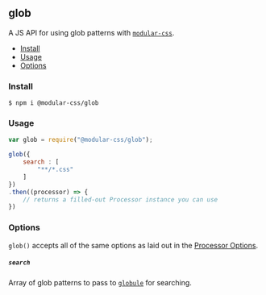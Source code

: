 ## glob

A JS API for using glob patterns with [`modular-css`](https://github.com/tivac/modular-css).

- [Install](#install)
- [Usage](#usage)
- [Options](#options)

### Install

`$ npm i @modular-css/glob`

### Usage

```js
var glob = require("@modular-css/glob");

glob({
    search : [
        "**/*.css"
    ]
})
.then((processor) => {
    // returns a filled-out Processor instance you can use
})
```

### Options

`glob()` accepts all of the same options as laid out in the [Processor Options](#processor-options).

##### `search`

Array of glob patterns to pass to [`globule`](https://www.npmjs.com/package/globule) for searching.
